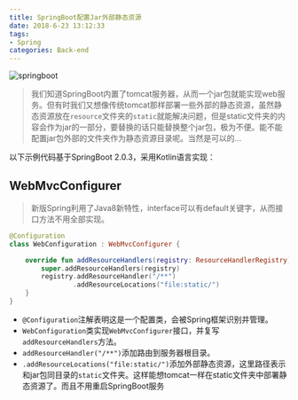 ```yaml
---
title: SpringBoot配置Jar外部静态资源
date: 2018-6-23 13:12:33
tags:
- Spring
categories: Back-end
---
```


![springboot](/blog/images/20180623_springboot.jpg)

> 我们知道SpringBoot内置了tomcat服务器，从而一个jar包就能实现web服务。但有时我们又想像传统tomcat那样部署一些外部的静态资源，虽然静态资源放在`resource`文件夹的`static`就能解决问题，但是static文件夹的内容会作为jar的一部分，要替换的话只能替换整个jar包，极为不便。能不能配置jar包外部的文件夹作为静态资源目录呢。当然是可以的...

以下示例代码基于SpringBoot 2.0.3，采用Kotlin语言实现：

<!--more-->

## WebMvcConfigurer

> 新版Spring利用了Java8新特性，interface可以有default关键字，从而接口方法不用全部实现。

```kotlin
@Configuration
class WebConfiguration : WebMvcConfigurer {

    override fun addResourceHandlers(registry: ResourceHandlerRegistry) {
        super.addResourceHandlers(registry)
        registry.addResourceHandler("/**")
                .addResourceLocations("file:static/")
    }
}
```

- `@Configuration`注解表明这是一个配置类，会被Spring框架识别并管理。
- `WebConfiguration`类实现`WebMvcConfigurer`接口，并复写`addResourceHandlers`方法。
- `addResourceHandler("/**")`添加路由到服务器根目录。
- `.addResourceLocations("file:static/")`添加外部静态资源，这里路径表示和jar包同目录的`static`文件夹。这样能想tomcat一样在static文件夹中部署静态资源了。而且不用重启SpringBoot服务
